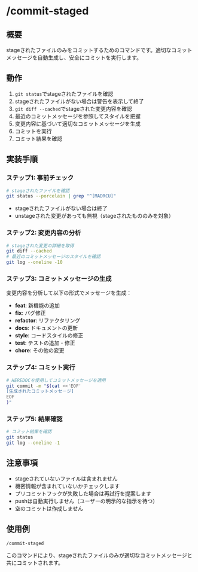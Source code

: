 # /commit-staged

## 概要
stageされたファイルのみをコミットするためのコマンドです。適切なコミットメッセージを自動生成し、安全にコミットを実行します。

## 動作

1. `git status`でstageされたファイルを確認
2. stageされたファイルがない場合は警告を表示して終了
3. `git diff --cached`でstageされた変更内容を確認
4. 最近のコミットメッセージを参照してスタイルを把握
5. 変更内容に基づいて適切なコミットメッセージを生成
6. コミットを実行
7. コミット結果を確認

## 実装手順

### ステップ1: 事前チェック
```bash
# stageされたファイルを確認
git status --porcelain | grep "^[MADRCU]"
```
- stageされたファイルがない場合は終了
- unstageされた変更があっても無視（stageされたもののみを対象）

### ステップ2: 変更内容の分析
```bash
# stageされた変更の詳細を取得
git diff --cached
# 最近のコミットメッセージのスタイルを確認
git log --oneline -10
```

### ステップ3: コミットメッセージの生成
変更内容を分析して以下の形式でメッセージを生成：
- **feat**: 新機能の追加
- **fix**: バグ修正
- **refactor**: リファクタリング
- **docs**: ドキュメントの更新
- **style**: コードスタイルの修正
- **test**: テストの追加・修正
- **chore**: その他の変更

### ステップ4: コミット実行
```bash
# HEREDOCを使用してコミットメッセージを適用
git commit -m "$(cat <<'EOF'
[生成されたコミットメッセージ]
EOF
)"
```

### ステップ5: 結果確認
```bash
# コミット結果を確認
git status
git log --oneline -1
```

## 注意事項
- stageされていないファイルは含まれません
- 機密情報が含まれていないかチェックします
- プリコミットフックが失敗した場合は再試行を提案します
- pushは自動実行しません（ユーザーの明示的な指示を待つ）
- 空のコミットは作成しません

## 使用例
```
/commit-staged
```

このコマンドにより、stageされたファイルのみが適切なコミットメッセージと共にコミットされます。